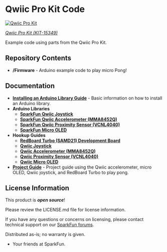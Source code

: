 Qwiic Pro Kit Code
========================================


[![Qwiic Pro Kit ](https://cdn.sparkfun.com/r/600-600/assets/learn_tutorials/9/0/3/Qwiic_Starter_Kit_Daisy_Chained_I2C.jpg)](https://www.sparkfun.com/products/15349)

[*Qwiic Pro Kit (KIT-15349)*](https://www.sparkfun.com/products/15349)

Example code using parts from the Qwiic Pro Kit.

Repository Contents
-------------------

* **/Firmware** - Arduino example code to play micro Pong!

Documentation
--------------

* **[Installing an Arduino Library Guide](https://learn.sparkfun.com/tutorials/installing-an-arduino-library)** - Basic information on how to install an Arduino library.
* **Arduino Libraries**
  * **[SparkFun Qwiic Joystick](https://github.com/sparkfun/SparkFun_Qwiic_Joystick_Arduino_Library)**
  * **[SparkFun Qwiic Accelerometer (MMA8452Q)](https://github.com/sparkfun/SparkFun_MMA8452Q_Arduino_Library)**
  * **[SparkFun Qwiic Proximity Sensor (VCNL4040)](https://github.com/sparkfun/SparkFun_VCNL4040_Arduino_Library)**
  * **[SparkFun Micro OLED](https://github.com/sparkfun/SparkFun_Micro_OLED_Arduino_Library)**
* **Hookup Guides**
  * **[RedBoard Turbo (SAMD21) Development Board](https://learn.sparkfun.com/tutorials/redboard-turbo-hookup-guide)**
  * **[Qwiic Joystick](https://learn.sparkfun.com/tutorials/qwiic-joystick-hookup-guide)**
  * **[Qwiic Accelerometer (MMA8452Q)](https://learn.sparkfun.com/tutorials/qwiic-accelerometer-mma8452q-hookup-guide)**
  * **[Qwiic Proximity Sensor (VCNL4040)](https://learn.sparkfun.com/tutorials/qwiic-proximity-sensor-vcnl4040-hookup-guide)**
  * **[Qwiic Micro OLED](https://learn.sparkfun.com/tutorials/qwiic-micro-oled-hookup-guide)** 
* **[Project Guide](https://learn.sparkfun.com/tutorials/qwiic-starter-kit-project-guide)** - Project guide using the Qwiic accelerometer, micro OLED, Qwiic joystick, and RedBoard Turbo to play pong.

License Information
-------------------

This product is _**open source**_! 

Please review the LICENSE.md file for license information. 

If you have any questions or concerns on licensing, please contact technical support on our [SparkFun forums](https://forum.sparkfun.com/viewforum.php?f=152).

Distributed as-is; no warranty is given.

- Your friends at SparkFun.

_<COLLABORATION CREDIT>_
